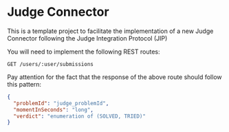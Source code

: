 # Judge Connector

This is a template project to facilitate the implementation of a new Judge Connector following the Judge Integration Protocol (JIP)

You will need to implement the following REST routes:

```
GET /users/:user/submissions
```

Pay attention for the fact that the response of the above route should follow this pattern:

```json
{
  "problemId": "judge_problemId",
  "momentInSeconds": "long",
  "verdict": "enumeration of (SOLVED, TRIED)"
}
```
